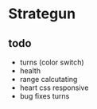 # Strategun

## todo
* turns (color switch)
* health
* range calcutating
* heart css responsive
* bug fixes turns
